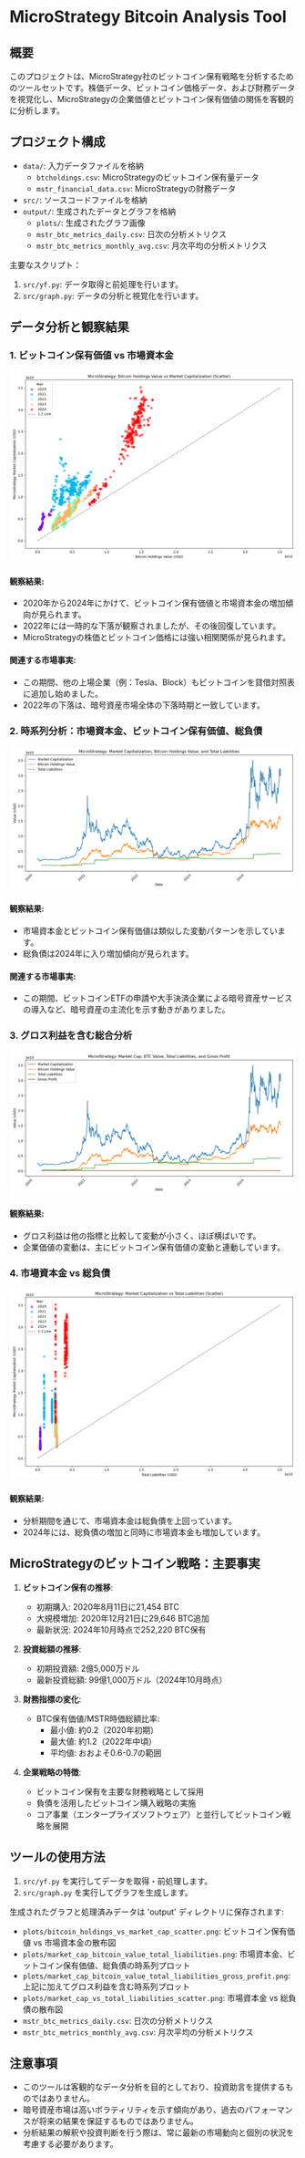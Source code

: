 # MicroStrategy Bitcoin Analysis Tool

## 概要

このプロジェクトは、MicroStrategy社のビットコイン保有戦略を分析するためのツールセットです。株価データ、ビットコイン価格データ、および財務データを視覚化し、MicroStrategyの企業価値とビットコイン保有価値の関係を客観的に分析します。

## プロジェクト構成

- `data/`: 入力データファイルを格納
  - `btcholdings.csv`: MicroStrategyのビットコイン保有量データ
  - `mstr_financial_data.csv`: MicroStrategyの財務データ
- `src/`: ソースコードファイルを格納
- `output/`: 生成されたデータとグラフを格納
  - `plots/`: 生成されたグラフ画像
  - `mstr_btc_metrics_daily.csv`: 日次の分析メトリクス
  - `mstr_btc_metrics_monthly_avg.csv`: 月次平均の分析メトリクス

主要なスクリプト：
1. `src/yf.py`: データ取得と前処理を行います。
2. `src/graph.py`: データの分析と視覚化を行います。

## データ分析と観察結果

### 1. ビットコイン保有価値 vs 市場資本金

![Bitcoin Holdings Value vs Market Capitalization](output/plots/bitcoin_holdings_vs_market_cap_scatter.png)

#### 観察結果:
- 2020年から2024年にかけて、ビットコイン保有価値と市場資本金の増加傾向が見られます。
- 2022年には一時的な下落が観察されましたが、その後回復しています。
- MicroStrategyの株価とビットコイン価格には強い相関関係が見られます。

#### 関連する市場事実:
- この期間、他の上場企業（例：Tesla、Block）もビットコインを貸借対照表に追加し始めました。
- 2022年の下落は、暗号資産市場全体の下落時期と一致しています。

### 2. 時系列分析：市場資本金、ビットコイン保有価値、総負債

![Market Cap, BTC Value, and Total Liabilities](output/plots/market_cap_bitcoin_value_total_liabilities.png)

#### 観察結果:
- 市場資本金とビットコイン保有価値は類似した変動パターンを示しています。
- 総負債は2024年に入り増加傾向が見られます。

#### 関連する市場事実:
- この期間、ビットコインETFの申請や大手決済企業による暗号資産サービスの導入など、暗号資産の主流化を示す動きがありました。

### 3. グロス利益を含む総合分析

![Market Cap, BTC Value, Liabilities, and Gross Profit](output/plots/market_cap_bitcoin_value_total_liabilities_gross_profit.png)

#### 観察結果:
- グロス利益は他の指標と比較して変動が小さく、ほぼ横ばいです。
- 企業価値の変動は、主にビットコイン保有価値の変動と連動しています。

### 4. 市場資本金 vs 総負債

![Market Capitalization vs Total Liabilities](output/plots/market_cap_vs_total_liabilities_scatter.png)

#### 観察結果:
- 分析期間を通じて、市場資本金は総負債を上回っています。
- 2024年には、総負債の増加と同時に市場資本金も増加しています。

## MicroStrategyのビットコイン戦略：主要事実

1. **ビットコイン保有の推移**:
   - 初期購入: 2020年8月11日に21,454 BTC
   - 大規模増加: 2020年12月21日に29,646 BTC追加
   - 最新状況: 2024年10月時点で252,220 BTC保有

2. **投資総額の推移**:
   - 初期投資額: 2億5,000万ドル
   - 最新投資総額: 99億1,000万ドル（2024年10月時点）

3. **財務指標の変化**:
   - BTC保有価値/MSTR時価総額比率:
     - 最小値: 約0.2（2020年初期）
     - 最大値: 約1.2（2022年中頃）
     - 平均値: おおよそ0.6-0.7の範囲

4. **企業戦略の特徴**:
   - ビットコイン保有を主要な財務戦略として採用
   - 負債を活用したビットコイン購入戦略の実施
   - コア事業（エンタープライズソフトウェア）と並行してビットコイン戦略を展開

## ツールの使用方法

1. `src/yf.py` を実行してデータを取得・前処理します。
2. `src/graph.py` を実行してグラフを生成します。

生成されたグラフと処理済みデータは 'output' ディレクトリに保存されます:

- `plots/bitcoin_holdings_vs_market_cap_scatter.png`: ビットコイン保有価値 vs 市場資本金の散布図
- `plots/market_cap_bitcoin_value_total_liabilities.png`: 市場資本金、ビットコイン保有価値、総負債の時系列プロット
- `plots/market_cap_bitcoin_value_total_liabilities_gross_profit.png`: 上記に加えてグロス利益を含む時系列プロット
- `plots/market_cap_vs_total_liabilities_scatter.png`: 市場資本金 vs 総負債の散布図
- `mstr_btc_metrics_daily.csv`: 日次の分析メトリクス
- `mstr_btc_metrics_monthly_avg.csv`: 月次平均の分析メトリクス

## 注意事項

- このツールは客観的なデータ分析を目的としており、投資助言を提供するものではありません。
- 暗号資産市場は高いボラティリティを示す傾向があり、過去のパフォーマンスが将来の結果を保証するものではありません。
- 分析結果の解釈や投資判断を行う際は、常に最新の市場動向と個別の状況を考慮する必要があります。
